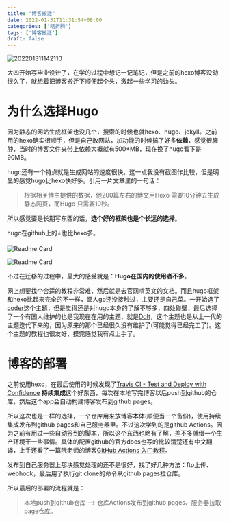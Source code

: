 ```yaml
---
title: "博客搬迁"
date: 2022-01-31T11:31:54+08:00
categories: ['瞎折腾']
tags: ['博客搬迁']
draft: false
---
```


![202201311142110](https://cdn.jsdelivr.net/gh/penginman/PicBed@master/artical/202201311142110.jpg)

大四开始写毕业设计了，在学的过程中想记一记笔记，但是之前的hexo博客没动很久了，就想着把博客搬迁下顺便起个头，激起一些学习的劲头。

# 为什么选择Hugo

因为静态的网站生成框架也没几个，搜索的时候也就hexo、hugo、jekyll。之前用的hexo确实很顺手，但是自己改网站，加功能的时候搞了好多**依赖**，感觉很臃肿，当时的博客文件夹带上依赖大概就有500+MB，现在换了hugo看下是90MB。

hugo还有一个特点就是生成网站的速度很快。这一点我没有截图作比较，但是明显的感觉hugo比hexo快好多。引用一片文章里的一句话：

> 根据相关博主提供的数据，他200篇左右的博文用Hexo 需要10分钟去生成静态网页，而Hugo 只需要10秒。

所以感觉要是长期写东西的话，**选个好的框架也是个长远的选择**。

hugo在github上的⭐也比hexo多。

![Readme Card](https://github-readme-stats.vercel.app/api/pin/?username=gohugoio&repo=hugo)

![Readme Card](https://github-readme-stats.vercel.app/api/pin/?username=hexojs&repo=hexo)

不过在迁移的过程中，最大的感受就是：**Hugo在国内的使用者不多**。

网上想要找个合适的教程非常难，然后就是去官网啃英文的文档。而且hugo框架和hexo比起来完全的不一样，鄙人go还没接触过，主要还是自己菜。一开始选了[coder](https://github.com/luizdepra/hugo-coder)这个主题，但是觉得还是对hugo本身的了解不够多，四处碰壁，最后选择了一个有国人维护的也是我现在在用的主题，就是[DoIt](https://github.com/HEIGE-PCloud/DoIt)，这个主题也是从上一代的主题迭代下来的，因为原来的那个已经很久没有维护了(可能觉得已经完工了)。这个主题的教程也很友好，摸完感觉我有点上手了。

# 博客的部署

之前使用hexo，在最后使用的时候发现了[Travis CI - Test and Deploy with Confidence](https://www.travis-ci.com/) **持续集成**这个好东西，每次在本地写完博客以后push到github的仓库，然后这个app会自动构建博客发布到github pages。

所以这次也是一样的选择，一个仓库用来放博客本体(顺便当一个备份)，使用持续集成发布到github pages和自己服务器里。不过这次学到的是github Actions。因为之前有用过一些自动签到的脚本，所以这个东西也略有了解，差不多就借一个生产环境干一些事情。具体的配置github的官方docs也写的比较清楚还有中文翻译，上手还看了一篇阮老师的博客[GitHub Actions 入门教程](https://www.ruanyifeng.com/blog/2019/09/getting-started-with-github-actions.html)。

发布到自己服务器上那块感觉处理的还不是很好，找了好几种方法：ftp上传、webhook，最后用了执行git clone的命令从github pages拉仓库。

所以最后的部署的流程就是：

> 本地push到github仓库	-->	仓库Actions发布到github pages、服务器拉取page仓库。
